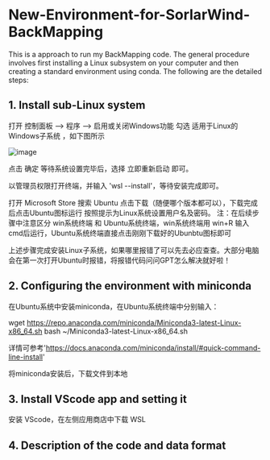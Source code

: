 # New-Environment-for-SorlarWind-BackMapping
This is a approach to run my BackMapping code. The general procedure involves first installing a Linux subsystem on your computer and then creating a standard environment using conda. The following are the detailed steps:

## 1. Install sub-Linux system

打开 控制面板 --> 程序 --> 启用或关闭Windows功能 勾选 适用于Linux的Windows子系统 ，如下图所示

![image](https://github.com/user-attachments/assets/49b7feb4-13e9-4784-8afa-c0f8e17e47e6)

点击 确定 等待系统设置完毕后，选择 立即重新启动 即可。

以管理员权限打开终端，并输入 'wsl --install'，等待安装完成即可。

打开 Microsoft Store 搜索 Ubuntu 点击下载（随便哪个版本都可以），下载完成后点击Ubuntu图标运行 按照提示为Linux系统设置用户名及密码。
注：在后续步骤中注意区分 win系统终端 和 Ubuntu系统终端，win系统终端用 win+R 输入cmd后运行，Ubuntu系统终端直接点击刚刚下载好的Ubunbtu图标即可

上述步骤完成安装Linux子系统，如果哪里报错了可以先去必应查查。大部分电脑会在第一次打开Ubuntu时报错，将报错代码问问GPT怎么解决就好啦！

## 2. Configuring the environment with miniconda
在Ubuntu系统中安装miniconda，在Ubuntu系统终端中分别输入：

wget https://repo.anaconda.com/miniconda/Miniconda3-latest-Linux-x86_64.sh
bash ~/Miniconda3-latest-Linux-x86_64.sh

详情可参考'https://docs.anaconda.com/miniconda/install/#quick-command-line-install'

将miniconda安装后，下载文件到本地

## 3. Install VScode app and setting it
安装 VScode，在左侧应用商店中下载 WSL

## 4. Description of the code and data format
